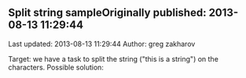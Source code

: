 ## Split string sampleOriginally published: 2013-08-13 11:29:44 
Last updated: 2013-08-13 11:29:44 
Author: greg zakharov 
 
Target: we have a task to split the string ("this is a string") on the characters. Possible solution: